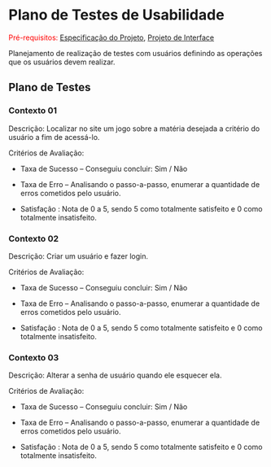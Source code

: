 # Plano de Testes de Usabilidade

<span style="color:red">Pré-requisitos: <a href="2-Especificação do Projeto.md"> Especificação do Projeto</a></span>, <a href="3-Projeto de Interface.md"> Projeto de Interface</a>

Planejamento de realização de testes com usuários definindo as operações que os usuários devem realizar.

## Plano de Testes
### Contexto 01
Descrição: Localizar no site um jogo sobre a matéria desejada a critério do usuário a fim de acessá-lo.

Critérios de Avaliação:
* Taxa de Sucesso – 
Conseguiu concluir: Sim / Não
* Taxa de Erro – 
Analisando o passo-a-passo, enumerar a quantidade de erros cometidos pelo usuário.


* Satisfação : 
Nota de 0 a 5, sendo 5 como totalmente satisfeito e 0 como totalmente insatisfeito.

### Contexto 02
Descrição: Criar um usuário e fazer login.

Critérios de Avaliação:
* Taxa de Sucesso – 
Conseguiu concluir: Sim / Não
* Taxa de Erro – 
Analisando o passo-a-passo, enumerar a quantidade de erros cometidos pelo usuário.


* Satisfação : 
Nota de 0 a 5, sendo 5 como totalmente satisfeito e 0 como totalmente insatisfeito.

### Contexto 03
Descrição: Alterar a senha de usuário quando ele esquecer ela.

Critérios de Avaliação:
* Taxa de Sucesso – 
Conseguiu concluir: Sim / Não
* Taxa de Erro – 
Analisando o passo-a-passo, enumerar a quantidade de erros cometidos pelo usuário.


* Satisfação : 
Nota de 0 a 5, sendo 5 como totalmente satisfeito e 0 como totalmente insatisfeito.

